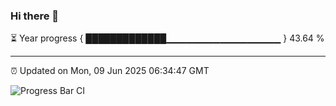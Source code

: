 ### Hi there 👋

⏳ Year progress { █████████████▁▁▁▁▁▁▁▁▁▁▁▁▁▁▁▁▁ } 43.64 %

---

⏰ Updated on Mon, 09 Jun 2025 06:34:47 GMT

![Progress Bar CI](https://github.com/liununu/liununu/workflows/Progress%20Bar%20CI/badge.svg)
